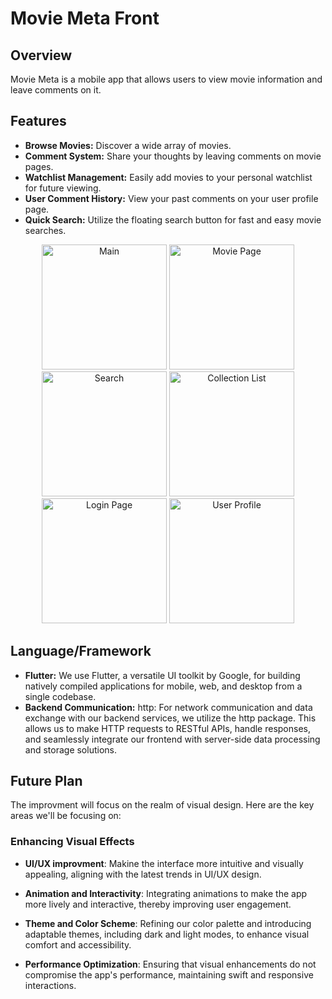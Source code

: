 # Movie Meta Front

## Overview
Movie Meta is a mobile app that allows users to view movie information and leave comments on it.

## Features
- **Browse Movies:** Discover a wide array of movies.
- **Comment System:** Share your thoughts by leaving comments on movie pages.
- **Watchlist Management:** Easily add movies to your personal watchlist for future viewing.
- **User Comment History:** View your past comments on your user profile page.
- **Quick Search:** Utilize the floating search button for fast and easy movie searches.
<p align="center">
  <img src="https://github.com/YimingSun60/movie_meta_frontend/blob/main/Screenshot/Screenshot%202023-12-02%20at%2023.31.54.png" width="200" alt="Main">
  <img src="https://github.com/YimingSun60/movie_meta_frontend/blob/main/Screenshot/Screenshot%202023-12-02%20at%2023.32.04.png" width="200" alt="Movie Page">
  <img src="https://github.com/YimingSun60/movie_meta_frontend/blob/main/Screenshot/Screenshot%202023-12-02%20at%2023.32.35.png" width="200" alt="Search">
  <img src="https://github.com/YimingSun60/movie_meta_frontend/blob/main/Screenshot/Screenshot%202023-12-02%20at%2023.31.45.png" width="200" alt="Collection List">
  <img src="https://github.com/YimingSun60/movie_meta_frontend/blob/main/Screenshot/Screenshot%202023-12-02%20at%2023.29.17.png" width="200" alt="Login Page">
  <img src="https://github.com/YimingSun60/movie_meta_frontend/blob/main/Screenshot/Screenshot%202023-12-02%20at%2023.29.36.png" width="200" alt="User Profile">
</p>

## Language/Framework
- **Flutter:** We use Flutter, a versatile UI toolkit by Google, for building natively compiled applications for mobile, web, and desktop from a single codebase.
- **Backend Communication:** http: For network communication and data exchange with our backend services, we utilize the http package. This allows us to make HTTP requests to RESTful APIs, handle responses, and seamlessly integrate our frontend with server-side data processing and storage solutions.


## Future Plan
The improvment will focus on the realm of visual design. Here are the key areas we'll be focusing on:

### Enhancing Visual Effects

- **UI/UX improvment**: Makine the interface more intuitive and visually appealing, aligning with the latest trends in UI/UX design.

- **Animation and Interactivity**: Integrating animations to make the app more lively and interactive, thereby improving user engagement.

- **Theme and Color Scheme**: Refining our color palette and introducing adaptable themes, including dark and light modes, to enhance visual comfort and accessibility.

- **Performance Optimization**: Ensuring that visual enhancements do not compromise the app's performance, maintaining swift and responsive interactions.
